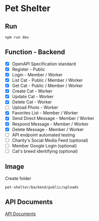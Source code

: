 # Pet Shelter

## Run

```
npm run dev
```

## Function - Backend

- [x] OpenAPI Specification standard
- [x] Register - Public
- [x] Login - Member / Worker
- [x] List Cat - Public / Member / Worker
- [x] Get Cat - Public / Member / Worker
- [x] Create Cat - Worker
- [x] Update Cat - Worker
- [x] Delete Cat - Worker
- [ ] Upload Photo - Worker
- [x] Favorites List - Member / Worker
- [x] Send Direct Message - Member / Worker
- [x] Respond Message - Member / Worker
- [x] Delete Message - Member / Worker
- [ ] API endpoint automated testing
- [ ] Charity's Social Media Feed (optional)
- [ ] Member Google Login (optional)
- [ ] Cat's breed identifying (optional)

## Image

Create folder

```
pet-shelter/backend/public/uploads
```

## API Documents

[API Documents](http://localhost:8000/docs/)


